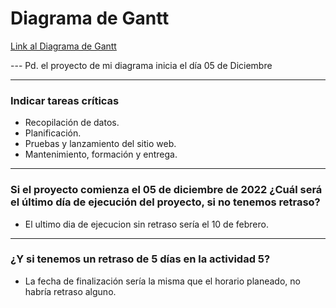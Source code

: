 # Diagrama de Gantt

[Link al Diagrama de Gantt](https://drive.google.com/file/d/1yJrnXFQssNfXyCADPS467nAcjiyj6iga/view?usp=share_link)

--- Pd. el proyecto de mi diagrama inicia el día 05 de Diciembre

---

### Indicar tareas críticas

- Recopilación de datos.
- Planificación.
- Pruebas y lanzamiento del sitio web.
- Mantenimiento, formación y entrega.

--- 

### Si el proyecto comienza el 05 de diciembre de 2022 ¿Cuál será el último día de ejecución del proyecto, si no tenemos retraso?

- El ultimo dia de ejecucion sin retraso sería el 10 de febrero.

---

### ¿Y si tenemos un retraso de 5 días en la actividad 5?

- La fecha de finalización sería la misma que el horario planeado, no habría retraso alguno.

